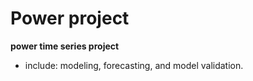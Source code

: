 # Power project
 
**power time series project**
- include: modeling, forecasting, and model validation.